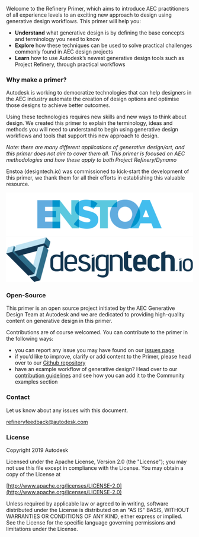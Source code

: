 Welcome to the Refinery Primer, which aims to introduce AEC practitioners of all experience levels to an exciting new approach to design using generative design workflows. This primer will help you:

* **Understand** what generative design is by defining the base concepts and terminology you need to know 
* **Explore** how these techniques can be used to solve practical challenges commonly found in AEC design projects
* **Learn** how to use Autodesk’s newest generative design tools such as Project Refinery, through practical workflows 

### Why make a primer?

Autodesk is working to democratize technologies that can help designers in the AEC industry automate the creation of design options and optimise those designs to achieve better outcomes.

Using these technologies requires new skills and new ways to think about design. We created this primer to explain the terminology, ideas and methods you will need to understand to begin using generative design workflows and tools that support this new approach to design.

*Note: there are many different applications of generative design/art, and this primer does not aim to cover them all. This primer is focused on AEC methodologies and how these apply to both Project Refinery/Dynamo*

Enstoa (designtech.io) was commissioned to kick-start the development of this primer, we thank them for all their efforts in establishing this valuable resource.

[![](.gitbook/assets/enstoa-logo.png)](https://enstoa.com/)
[![](.gitbook/assets/designtech-logo.png)](http://designtech.io)

### Open-Source

This primer is an open source project initiated by the AEC Generative Design Team at Autodesk and we are dedicated to providing high-quality content on generative design in this primer.

Contributions are of course welcomed. You can contribute to the primer in the following ways:

* you can report any issue you may have found on our [issues page](https://github.com/DynamoDS/GenerativePrimer/issues)
* if you’d like to improve, clarify or add content to the Primer, please head over to our [Github repository](https://github.com/DynamoDS/GenerativePrimer)
* have an example workflow of generative design? Head over to our [contribution guidelines](https://github.com/DynamoDS/GenerativePrimer/CONTRIBUTING.md) and see how you can add it to the Community examples section

### Contact

Let us know about any issues with this document.

refineryfeedback@autodesk.com

### License

Copyright 2019 Autodesk

Licensed under the Apache License, Version 2.0 \(the "License"\); you may not use this file except in compliance with the License. You may obtain a copy of the License at

[http://www.apache.org/licenses/LICENSE-2.0](http://www.apache.org/licenses/LICENSE-2.0)

Unless required by applicable law or agreed to in writing, software distributed under the License is distributed on an "AS IS" BASIS, WITHOUT WARRANTIES OR CONDITIONS OF ANY KIND, either express or implied. See the License for the specific language governing permissions and limitations under the License.


